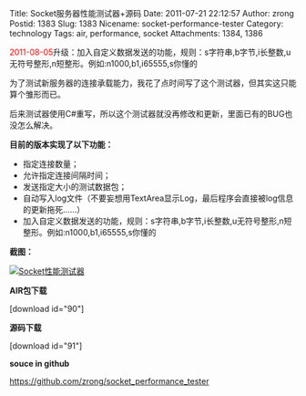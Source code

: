 Title: Socket服务器性能测试器+源码
Date: 2011-07-21 22:12:57
Author: zrong
Postid: 1383
Slug: 1383
Nicename: socket-performance-tester
Category: technology
Tags: air, performance, socket
Attachments: 1384, 1386

<span
style="color:red;">2011-08-05</span>升级：加入自定义数据发送的功能，规则：s字符串,b字节,i长整数,u无符号整形,n短整形。例如:n1000,b1,i65555,s你懂的

为了测试新服务器的连接承载能力，我花了点时间写了这个测试器，但其实这只能算个雏形而已。

后来测试器使用C\#重写，所以这个测试器就没再修改和更新，里面已有的BUG也没怎么解决。

**目前的版本实现了以下功能：**

-   指定连接数量；
-   允许指定连接间隔时间；
-   发送指定大小的测试数据包；
-   自动写入log文件（不要妄想用TextArea显示Log，最后程序会直接被log信息的更新拖死……）
-   加入自定义数据发送的功能，规则：s字符串,b字节,i长整数,u无符号整形,n短整形。例如:n1000,b1,i65555,s你懂的

<!--more-->  
**截图：**

[![Socket性能测试器](/wp-content/uploads/2011/07/socket_performance_tester1.png "socket_performance_tester")](/wp-content/uploads/2011/07/socket_performance_tester1.png)

**AIR包下载**

[download id="90"]

**源码下载**

[download id="91"]

**souce in github**

<https://github.com/zrong/socket_performance_tester>

